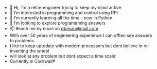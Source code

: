 - 👋 Hi, I’m a retire engineer trying to keep my mind active
- 👀 I’m interested in programming and control using RPI
- 🌱 I’m currently learning all the time - now in Python
- 💞️ I’m looking to explore programaming answers
- 📫 Reach me by email on dbevan@mail.com
- With over 50 years of engineering experience I can offten see answers to problems.
- I like to keep uptodate with modern processors but dont believe in re-inventing the wheel
- will look at any problem but dont expect a time scale!
- Currently in Cornwall#

<!---
dedcadev/dedcadev is a ✨ special ✨ repository because its `README.md` (this file) appears on your GitHub profile.
You can click the Preview link to take a look at your changes.
--->
